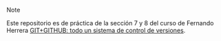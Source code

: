 >[!NOTE]
>Este repositorio es de práctica de la sección 7 y 8 del curso de Fernando Herrera [GIT+GITHUB: todo un sistema de control de versiones](https://cursos.devtalles.com/courses/git-github-control-versiones?coupon=ENERO-2024).
